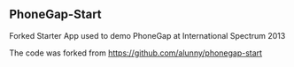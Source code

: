 PhoneGap-Start
---

Forked Starter App used to demo PhoneGap at International Spectrum 2013


The code was forked from https://github.com/alunny/phonegap-start

